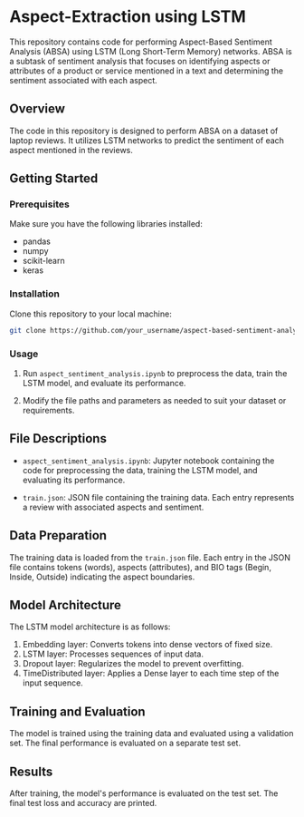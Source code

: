 # Aspect-Extraction using LSTM

This repository contains code for performing Aspect-Based Sentiment Analysis (ABSA) using LSTM (Long Short-Term Memory) networks. ABSA is a subtask of sentiment analysis that focuses on identifying aspects or attributes of a product or service mentioned in a text and determining the sentiment associated with each aspect.

## Overview

The code in this repository is designed to perform ABSA on a dataset of laptop reviews. It utilizes LSTM networks to predict the sentiment of each aspect mentioned in the reviews.

## Getting Started

### Prerequisites

Make sure you have the following libraries installed:

- pandas
- numpy
- scikit-learn
- keras

### Installation

Clone this repository to your local machine:

```bash
git clone https://github.com/your_username/aspect-based-sentiment-analysis.git
```

### Usage

1. Run `aspect_sentiment_analysis.ipynb` to preprocess the data, train the LSTM model, and evaluate its performance.

2. Modify the file paths and parameters as needed to suit your dataset or requirements.

## File Descriptions

- `aspect_sentiment_analysis.ipynb`: Jupyter notebook containing the code for preprocessing the data, training the LSTM model, and evaluating its performance.

- `train.json`: JSON file containing the training data. Each entry represents a review with associated aspects and sentiment.

## Data Preparation

The training data is loaded from the `train.json` file. Each entry in the JSON file contains tokens (words), aspects (attributes), and BIO tags (Begin, Inside, Outside) indicating the aspect boundaries.

## Model Architecture

The LSTM model architecture is as follows:

1. Embedding layer: Converts tokens into dense vectors of fixed size.
2. LSTM layer: Processes sequences of input data.
3. Dropout layer: Regularizes the model to prevent overfitting.
4. TimeDistributed layer: Applies a Dense layer to each time step of the input sequence.

## Training and Evaluation

The model is trained using the training data and evaluated using a validation set. The final performance is evaluated on a separate test set.

## Results

After training, the model's performance is evaluated on the test set. The final test loss and accuracy are printed.

